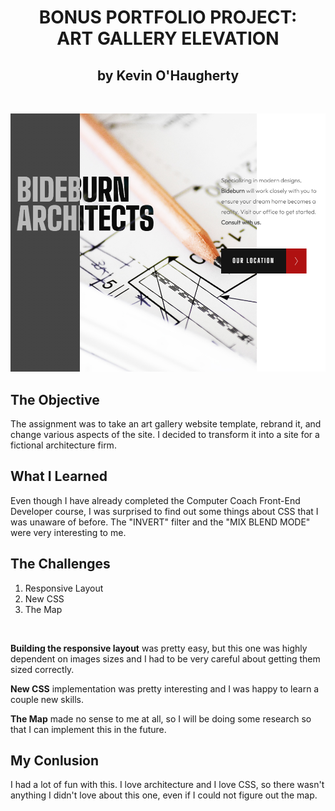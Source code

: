 <h1 align="center">BONUS PORTFOLIO PROJECT:<br>ART GALLERY ELEVATION</h1>
<h2 align="center">by Kevin O'Haugherty</h2>

<br>

![Space Travel Desktop Home Screenshot](assets/screenshot.png)

## The Objective
The assignment was to take an art gallery website template, rebrand it, and change various aspects of the site. I decided to transform it into a site for a fictional architecture firm.

## What I Learned
Even though I have already completed the Computer Coach Front-End Developer course, I was surprised to find out some things about CSS that I was unaware of before. The "INVERT" filter and the "MIX BLEND MODE" were very interesting to me.

## The Challenges

1. Responsive Layout
1. New CSS
1. The Map

<br>

**Building the responsive layout** was pretty easy, but this one was highly dependent on images sizes and I had to be very careful about getting them sized correctly. 

**New CSS** implementation was pretty interesting and I was happy to learn a couple new skills.

**The Map** made no sense to me at all, so I will be doing some research so that I can implement this in the future.

## My Conlusion

I had a lot of fun with this. I love architecture and I love CSS, so there wasn't anything I didn't love about this one, even if I could not figure out the map.

